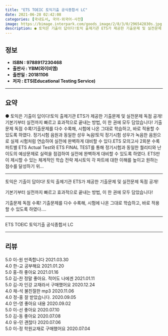 ```yaml
---
title: "ETS TOEIC 토익기출 공식종합서 LC"
date: 2021-06-28 02:42:08
categories: [국내도서, 국어-외국어-사전]
image: https://bimage.interpark.com/goods_image/2/8/3/0/296542830s.jpg
description: ● 토익은 기출이 답이다!토익 출제기관 ETS가 제공한 기출문제 및 실전문제 독점 공개!기본기부터 실전까지 빠르고 효과적으로 끝내는 방법, 이 한 권에 모두 담았습니다! 기출문제 독점 수록!기출문제를 다수 수록해, 시험에 나온 그대로 학습하고, 바로 적용할 수 있도록 하였다. 정기시험
---
```


## **정보**

- **ISBN : 9788917230468**
- **출판사 : YBM(와이비엠)**
- **출판일 : 20181106**
- **저자 : ETS(Educational Testing Service)**

------



## **요약**

●  토익은 기출이 답이다!토익 출제기관 ETS가 제공한 기출문제 및 실전문제 독점 공개!기본기부터 실전까지 빠르고 효과적으로 끝내는 방법, 이 한 권에 모두 담았습니다! 기출문제 독점 수록!기출문제를 다수 수록해, 시험에 나온 그대로 학습하고, 바로 적용할 수 있도록 하였다. 정기시험 음원과 동일한 성우 녹음!토익 정기시험 성우가 녹음한 음원으로 실제 시험처럼 연습하여 실전에 완벽하게 대비할 수 있다.ETS 모의고사 2회분 수록파트별 ETS Actual Test와 ETS FINAL TEST를 통해 정기시험과 동일한 퀄리티와 난이도의 예상문제로 실력을 점검하여 실전에 완벽하게 대비할 수 있도록 하였다. ETS만이 제시할 수 있는 체계적인 학습 전략 제시토익 각 파트에 대한 이해를 높이고 원하는 점수를 달성하기 위...

------

토익은 기출이 답이다!
토익 출제기관 ETS가 제공한 기출문제 및 실전문제 독점 공개!

기본기부터 실전까지 빠르고 효과적으로 끝내는 방법, 이 한 권에 모두 담았습니다! 

기출문제 독점 수록!
기출문제를 다수 수록해, 시험에 나온 그대로 학습하고, 바로 적용할 수 있도록 하였다.... 

------


ETS TOEIC 토익기출 공식종합서 LC 

------


## **리뷰** 

5.0 이-원 만족합니다 2021.03.30 <br/>4.0 한-교 공부해요 2021.01.20 <br/>5.0 홍-하 좋아요 2021.01.16 <br/>5.0 김-찬 정말 좋아요.
적어도 나에겐 2021.01.11 <br/>5.0 김-자 인강 교재라서 구매했어요 2020.12.24 <br/>4.0 채-석 불친절한 mp3 2020.11.06 <br/>4.0 정-홍 잘 받았습니다. 2020.09.05 <br/>4.0 안-영 좋아요 내용 2020.09.02 <br/>5.0 이-선 좋아요  2020.07.10 <br/>5.0 김-동 좋아요 2020.07.08 <br/>4.0 유-민 괜찮다 2020.07.06 <br/>5.0 이-정 학원교재로 구매했어요 2020.07.04 <br/>